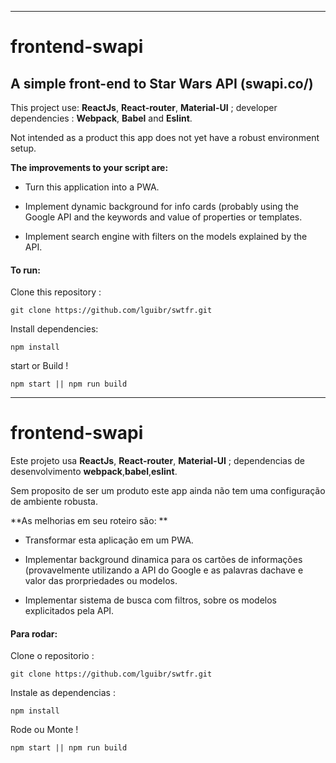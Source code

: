 ------

# frontend-swapi

## A simple front-end to Star Wars API (swapi.co/)

This project use: **ReactJs**, **React-router**, **Material-UI** ; developer dependencies : **Webpack**, **Babel** and **Eslint**.

Not intended as a product this app does not yet have a robust environment setup.

**The improvements to your script are:**

- Turn this application into a PWA.

- Implement dynamic background for info cards (probably using the Google API and the keywords and value of properties or templates.
- Implement search engine with filters on the models explained by the API. 

#### To run:

Clone this repository : 

```shell
git clone https://github.com/lguibr/swtfr.git
```

Install dependencies:

```
npm install
```

 start or Build !  

```
npm start || npm run build
```





------



# frontend-swapi

Este projeto usa **ReactJs**, **React-router**, **Material-UI** ; dependencias de desenvolvimento **webpack**,**babel**,**eslint**.

Sem proposito de ser um produto este app ainda não tem uma configuração de ambiente robusta.

**As melhorias em seu roteiro são: **

- Transformar esta aplicação em um PWA.

- Implementar background dinamica para os cartões de informações (provavelmente utilizando a API do Google e as palavras dachave e valor das prorpriedades ou modelos.

- Implementar sistema de busca com filtros, sobre os modelos explicitados pela API.

#### Para rodar:

Clone o repositorio  : 

```shell
git clone https://github.com/lguibr/swtfr.git
```

Instale as dependencias :

```
npm install
```

 Rode ou Monte !  

```
npm start || npm run build
```





